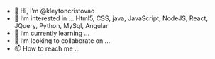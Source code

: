 - 👋 Hi, I’m @kleytoncristovao
- 👀 I’m interested in ... Html5, CSS, java, JavaScript, NodeJS, React, JQuery, Python, MySql, Angular
- 🌱 I’m currently learning ...
- 💞️ I’m looking to collaborate on ...
- 📫 How to reach me ...

<!---
kleytoncristovao/kleytoncristovao is a ✨ special ✨ repository because its `README.md` (this file) appears on your GitHub profile.
You can click the Preview link to take a look at your changes.
--->
